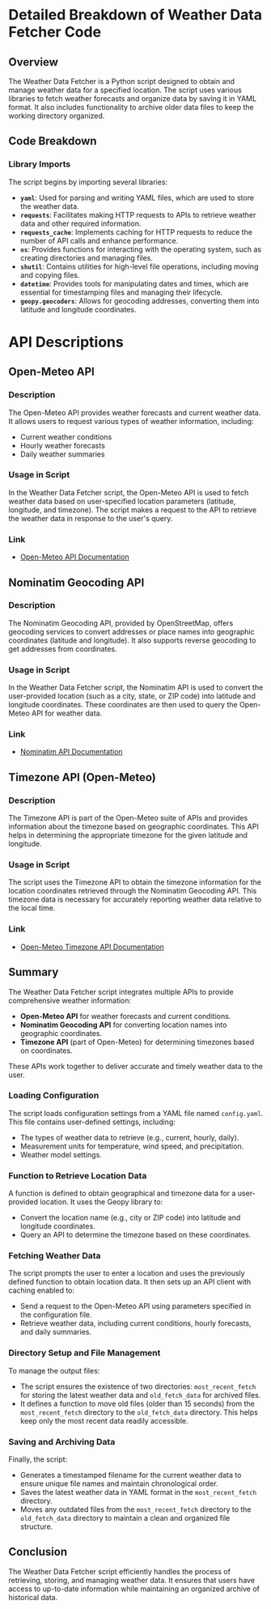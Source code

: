 # Detailed Breakdown of Weather Data Fetcher Code

## Overview

The Weather Data Fetcher is a Python script designed to obtain and manage weather data for a specified location. The script uses various libraries to fetch weather forecasts and organize data by saving it in YAML format. It also includes functionality to archive older data files to keep the working directory organized.

## Code Breakdown

### Library Imports

The script begins by importing several libraries:
- **`yaml`**: Used for parsing and writing YAML files, which are used to store the weather data.
- **`requests`**: Facilitates making HTTP requests to APIs to retrieve weather data and other required information.
- **`requests_cache`**: Implements caching for HTTP requests to reduce the number of API calls and enhance performance.
- **`os`**: Provides functions for interacting with the operating system, such as creating directories and managing files.
- **`shutil`**: Contains utilities for high-level file operations, including moving and copying files.
- **`datetime`**: Provides tools for manipulating dates and times, which are essential for timestamping files and managing their lifecycle.
- **`geopy.geocoders`**: Allows for geocoding addresses, converting them into latitude and longitude coordinates.

# API Descriptions

## Open-Meteo API

### Description

The Open-Meteo API provides weather forecasts and current weather data. It allows users to request various types of weather information, including:
- Current weather conditions
- Hourly weather forecasts
- Daily weather summaries

### Usage in Script

In the Weather Data Fetcher script, the Open-Meteo API is used to fetch weather data based on user-specified location parameters (latitude, longitude, and timezone). The script makes a request to the API to retrieve the weather data in response to the user's query.

### Link

- [Open-Meteo API Documentation](https://open-meteo.com/en/docs)

## Nominatim Geocoding API

### Description

The Nominatim Geocoding API, provided by OpenStreetMap, offers geocoding services to convert addresses or place names into geographic coordinates (latitude and longitude). It also supports reverse geocoding to get addresses from coordinates.

### Usage in Script

In the Weather Data Fetcher script, the Nominatim API is used to convert the user-provided location (such as a city, state, or ZIP code) into latitude and longitude coordinates. These coordinates are then used to query the Open-Meteo API for weather data.

### Link

- [Nominatim API Documentation](https://nominatim.org/release-docs/develop/api/Search/)

## Timezone API (Open-Meteo)

### Description

The Timezone API is part of the Open-Meteo suite of APIs and provides information about the timezone based on geographic coordinates. This API helps in determining the appropriate timezone for the given latitude and longitude.

### Usage in Script

The script uses the Timezone API to obtain the timezone information for the location coordinates retrieved through the Nominatim Geocoding API. This timezone data is necessary for accurately reporting weather data relative to the local time.

### Link

- [Open-Meteo Timezone API Documentation](https://open-meteo.com/en/docs)

## Summary

The Weather Data Fetcher script integrates multiple APIs to provide comprehensive weather information:
- **Open-Meteo API** for weather forecasts and current conditions.
- **Nominatim Geocoding API** for converting location names into geographic coordinates.
- **Timezone API** (part of Open-Meteo) for determining timezones based on coordinates.

These APIs work together to deliver accurate and timely weather data to the user.

### Loading Configuration

The script loads configuration settings from a YAML file named `config.yaml`. This file contains user-defined settings, including:
- The types of weather data to retrieve (e.g., current, hourly, daily).
- Measurement units for temperature, wind speed, and precipitation.
- Weather model settings.

### Function to Retrieve Location Data

A function is defined to obtain geographical and timezone data for a user-provided location. It uses the Geopy library to:
- Convert the location name (e.g., city or ZIP code) into latitude and longitude coordinates.
- Query an API to determine the timezone based on these coordinates.

### Fetching Weather Data

The script prompts the user to enter a location and uses the previously defined function to obtain location data. It then sets up an API client with caching enabled to:
- Send a request to the Open-Meteo API using parameters specified in the configuration file.
- Retrieve weather data, including current conditions, hourly forecasts, and daily summaries.

### Directory Setup and File Management

To manage the output files:
- The script ensures the existence of two directories: `most_recent_fetch` for storing the latest weather data and `old_fetch_data` for archived files.
- It defines a function to move old files (older than 15 seconds) from the `most_recent_fetch` directory to the `old_fetch_data` directory. This helps keep only the most recent data readily accessible.

### Saving and Archiving Data

Finally, the script:
- Generates a timestamped filename for the current weather data to ensure unique file names and maintain chronological order.
- Saves the latest weather data in YAML format in the `most_recent_fetch` directory.
- Moves any outdated files from the `most_recent_fetch` directory to the `old_fetch_data` directory to maintain a clean and organized file structure.

## Conclusion

The Weather Data Fetcher script efficiently handles the process of retrieving, storing, and managing weather data. It ensures that users have access to up-to-date information while maintaining an organized archive of historical data.
